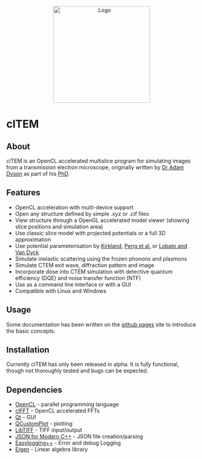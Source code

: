 
<p align="center"> 
<img src="https://jjppeters.github.io/clTEM/assets/logo.svg" alt="Logo" width="256px"/>
</p>

# clTEM  
## About  
clTEM is an OpenCL accelerated multislice program for simulating images from a transmission electron microscope, originally written by [Dr Adam Dyson](https://github.com/ADyson) as part of his [PhD](http://wrap.warwick.ac.uk/72953/).  

## Features
- OpenCL acceleration with multi-device support
- Open any structure defined by simple .xyz or .cif files
- View structure through a OpenGL accelerated model viewer (showing slice positions and simulation area)
- Use classic slice model with projected potentials or a full 3D approximation
- Use potential parameterisation by [Kirkland](https://www.springer.com/gp/book/9781441965325), [Peng et al.](dx.doi.org/10.1107/S0108767395014371) or [Lobato and Van Dyck](dx.doi.org/10.1107/S205327331401643X)
- Simulate inelastic scattering using the frozen phonons and plasmons
- Simulate CTEM exit wave, diffraction pattern and image
- Incorporate dose into CTEM simulation with detective quantum efficiency (DQE) and noise transfer function (NTF)
- Use as a command line interface or with a GUI
- Compatible with Linux and Windows

## Usage
Some documentation has been written on the [github pages](https://jjppeters.github.io/clTEM/guide) site to introduce the basic concepts.

## Installation
Currently clTEM has only been released in alpha. It is fully functional, though not thoroughly tested and bugs can be expected.

## Dependencies  
  
 - [OpenCL](https://www.khronos.org/opencl/) - parallel programming language  
 - [clFFT](https://github.com/clMathLibraries/clFFT) - OpenCL accelerated FFTs  
 - [Qt](http://www.qt.io/) - GUI  
 - [QCustomPlot](http://qcustomplot.com/) - plotting 
 - [LibTIFF](http://simplesystems.org/libtiff/) - TIFF input/output  
 - [JSON for Modern C++](https://github.com/nlohmann/json) - JSON file creation/parsing
 - [Easylogging++](https://github.com/zuhd-org/easyloggingpp) - Error and debug Logging
 - [Eigen](http://eigen.tuxfamily.org/) - Linear algebra library

